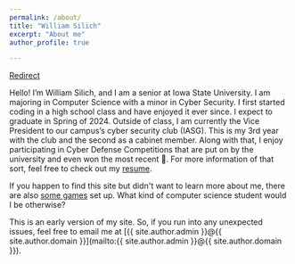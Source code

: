 ```yaml
---
permalink: /about/
title: "William Silich"
excerpt: "About me"
author_profile: true

---
```

<!-- <head><meta http-equiv="refresh" content="0; url=https://wsilich.com/games/stocks/stoinks.html" /></head> -->

<p><a href="https://games.wsilich.com">Redirect</a></p>

Hello! I’m William Silich, and I am a senior at Iowa State University. I am majoring in Computer Science with a minor in Cyber Security. I first started coding in a high school class and have enjoyed it ever since. I expect to graduate in Spring of 2024. Outside of class, I am currently the Vice President to our campus’s cyber security club (IASG). This is my 3rd year with the club and the second as a cabinet member. Along with that, I enjoy participating in Cyber Defense Competitions that are put on by the university and even won the most recent 🎉. For more information of that sort, feel free to check out my [resume](/resume/).

If you happen to find this site but didn't want to learn more about me, there are also [some games](/games/stocks/stoinks.html) set up. What kind of computer science student would I be otherwise?

This is an early version of my site. So, if you run into any unexpected issues, feel free to email me at [{{ site.author.admin }}@{{ site.author.domain }}](mailto:{{ site.author.admin }}@{{ site.author.domain }}).
